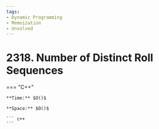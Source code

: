 ```yaml
---
tags:
- Dynamic Programming
- Memoization
- Unsolved
---
```



# 2318. Number of Distinct Roll Sequences

=== "C++"

    **Time:** $O()$

    **Space:** $O()$

    ``` c++
    ```